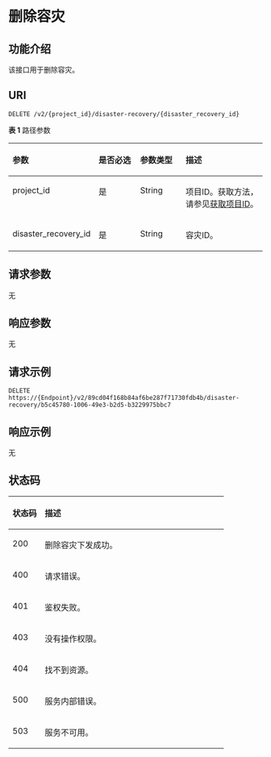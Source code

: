 # 删除容灾<a name="ZH-CN_TOPIC_0000001398131074"></a>

## 功能介绍<a name="section14102921135512"></a>

该接口用于删除容灾。

## URI<a name="section110832119559"></a>

```
DELETE /v2/{project_id}/disaster-recovery/{disaster_recovery_id}
```

**表 1**  路径参数

<a name="table211982116559"></a>
<table><thead align="left"><tr id="row1211516215555"><th class="cellrowborder" valign="top" width="20%" id="mcps1.2.5.1.1"><p id="p16121821185516"><a name="p16121821185516"></a><a name="p16121821185516"></a>参数</p>
</th>
<th class="cellrowborder" valign="top" width="20%" id="mcps1.2.5.1.2"><p id="p17124182111558"><a name="p17124182111558"></a><a name="p17124182111558"></a>是否必选</p>
</th>
<th class="cellrowborder" valign="top" width="20%" id="mcps1.2.5.1.3"><p id="p8127182115517"><a name="p8127182115517"></a><a name="p8127182115517"></a>参数类型</p>
</th>
<th class="cellrowborder" valign="top" width="40%" id="mcps1.2.5.1.4"><p id="p61301821115512"><a name="p61301821115512"></a><a name="p61301821115512"></a>描述</p>
</th>
</tr>
</thead>
<tbody><tr id="row19115112175514"><td class="cellrowborder" valign="top" width="20%" headers="mcps1.2.5.1.1 "><p id="p813315217555"><a name="p813315217555"></a><a name="p813315217555"></a>project_id</p>
</td>
<td class="cellrowborder" valign="top" width="20%" headers="mcps1.2.5.1.2 "><p id="p19137202118558"><a name="p19137202118558"></a><a name="p19137202118558"></a>是</p>
</td>
<td class="cellrowborder" valign="top" width="20%" headers="mcps1.2.5.1.3 "><p id="p151391921105515"><a name="p151391921105515"></a><a name="p151391921105515"></a>String</p>
</td>
<td class="cellrowborder" valign="top" width="40%" headers="mcps1.2.5.1.4 "><p id="p414315218558"><a name="p414315218558"></a><a name="p414315218558"></a>项目ID。获取方法，请参见<a href="获取项目ID.md">获取项目ID</a>。</p>
</td>
</tr>
<tr id="row12116421145517"><td class="cellrowborder" valign="top" width="20%" headers="mcps1.2.5.1.1 "><p id="p0147182114552"><a name="p0147182114552"></a><a name="p0147182114552"></a>disaster_recovery_id</p>
</td>
<td class="cellrowborder" valign="top" width="20%" headers="mcps1.2.5.1.2 "><p id="p61508215558"><a name="p61508215558"></a><a name="p61508215558"></a>是</p>
</td>
<td class="cellrowborder" valign="top" width="20%" headers="mcps1.2.5.1.3 "><p id="p1315332175511"><a name="p1315332175511"></a><a name="p1315332175511"></a>String</p>
</td>
<td class="cellrowborder" valign="top" width="40%" headers="mcps1.2.5.1.4 "><p id="p11156162112551"><a name="p11156162112551"></a><a name="p11156162112551"></a>容灾ID。</p>
</td>
</tr>
</tbody>
</table>

## 请求参数<a name="section1115914218553"></a>

无

## 响应参数<a name="section1416632118556"></a>

无

## 请求示例<a name="section1017282113559"></a>

```
DELETE https://{Endpoint}/v2/89cd04f168b84af6be287f71730fdb4b/disaster-recovery/b5c45780-1006-49e3-b2d5-b3229975bbc7
```

## 响应示例<a name="section2179142113556"></a>

无

## 状态码<a name="section119022165516"></a>

<a name="zh-cn_topic_0000001448928185_status_code"></a>
<table><thead align="left"><tr id="row1519414219559"><th class="cellrowborder" valign="top" width="15%" id="mcps1.1.3.1.1"><p id="p6198172145518"><a name="p6198172145518"></a><a name="p6198172145518"></a>状态码</p>
</th>
<th class="cellrowborder" valign="top" width="85%" id="mcps1.1.3.1.2"><p id="p7202112115556"><a name="p7202112115556"></a><a name="p7202112115556"></a>描述</p>
</th>
</tr>
</thead>
<tbody><tr id="row20194721205518"><td class="cellrowborder" valign="top" width="15%" headers="mcps1.1.3.1.1 "><p id="p112051821185516"><a name="p112051821185516"></a><a name="p112051821185516"></a>200</p>
</td>
<td class="cellrowborder" valign="top" width="85%" headers="mcps1.1.3.1.2 "><p id="p12091221125517"><a name="p12091221125517"></a><a name="p12091221125517"></a>删除容灾下发成功。</p>
</td>
</tr>
<tr id="row2194162117556"><td class="cellrowborder" valign="top" width="15%" headers="mcps1.1.3.1.1 "><p id="p17212152112551"><a name="p17212152112551"></a><a name="p17212152112551"></a>400</p>
</td>
<td class="cellrowborder" valign="top" width="85%" headers="mcps1.1.3.1.2 "><p id="p122155212558"><a name="p122155212558"></a><a name="p122155212558"></a>请求错误。</p>
</td>
</tr>
<tr id="row6194172135515"><td class="cellrowborder" valign="top" width="15%" headers="mcps1.1.3.1.1 "><p id="p1921702117557"><a name="p1921702117557"></a><a name="p1921702117557"></a>401</p>
</td>
<td class="cellrowborder" valign="top" width="85%" headers="mcps1.1.3.1.2 "><p id="p1022002117555"><a name="p1022002117555"></a><a name="p1022002117555"></a>鉴权失败。</p>
</td>
</tr>
<tr id="row1919562195513"><td class="cellrowborder" valign="top" width="15%" headers="mcps1.1.3.1.1 "><p id="p132241321165518"><a name="p132241321165518"></a><a name="p132241321165518"></a>403</p>
</td>
<td class="cellrowborder" valign="top" width="85%" headers="mcps1.1.3.1.2 "><p id="p52273216558"><a name="p52273216558"></a><a name="p52273216558"></a>没有操作权限。</p>
</td>
</tr>
<tr id="row13195721105513"><td class="cellrowborder" valign="top" width="15%" headers="mcps1.1.3.1.1 "><p id="p1623012211552"><a name="p1623012211552"></a><a name="p1623012211552"></a>404</p>
</td>
<td class="cellrowborder" valign="top" width="85%" headers="mcps1.1.3.1.2 "><p id="p5232202195516"><a name="p5232202195516"></a><a name="p5232202195516"></a>找不到资源。</p>
</td>
</tr>
<tr id="row1719522120558"><td class="cellrowborder" valign="top" width="15%" headers="mcps1.1.3.1.1 "><p id="p13235162117559"><a name="p13235162117559"></a><a name="p13235162117559"></a>500</p>
</td>
<td class="cellrowborder" valign="top" width="85%" headers="mcps1.1.3.1.2 "><p id="p142381212554"><a name="p142381212554"></a><a name="p142381212554"></a>服务内部错误。</p>
</td>
</tr>
<tr id="row181951021105514"><td class="cellrowborder" valign="top" width="15%" headers="mcps1.1.3.1.1 "><p id="p6243142175518"><a name="p6243142175518"></a><a name="p6243142175518"></a>503</p>
</td>
<td class="cellrowborder" valign="top" width="85%" headers="mcps1.1.3.1.2 "><p id="p182469211551"><a name="p182469211551"></a><a name="p182469211551"></a>服务不可用。</p>
</td>
</tr>
</tbody>
</table>

